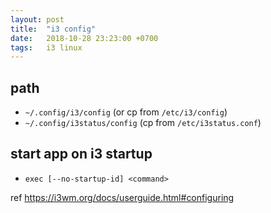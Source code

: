 ```yaml
---
layout: post
title:  "i3 config"
date:   2018-10-28 23:23:00 +0700
tags:   i3 linux
---
```


## path
- `~/.config/i3/config` (or cp from `/etc/i3/config`)
- `~/.config/i3status/config` (cp from `/etc/i3status.conf`)

## start app on i3 startup
- `exec [--no-startup-id] <command>`

ref https://i3wm.org/docs/userguide.html#configuring

